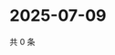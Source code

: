 # 2025-07-09

共 0 条

<!-- BEGIN ZHIHUQUESTIONS -->
<!-- 最后更新时间 Wed Jul 09 2025 16:16:19 GMT+0800 (China Standard Time) -->

<!-- END ZHIHUQUESTIONS -->
